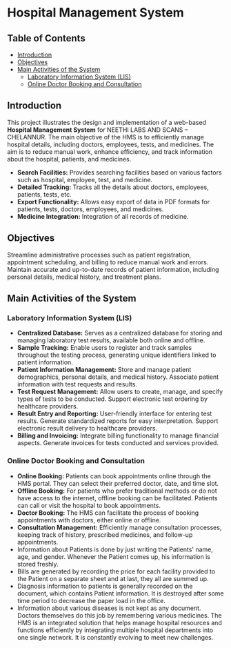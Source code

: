 # Hospital Management System

## Table of Contents

- [Introduction](#introduction)
- [Objectives](#objectives)
- [Main Activities of the System](#main-activities-of-the-system)
  - [Laboratory Information System (LIS)](#laboratory-information-system-lis)
  - [Online Doctor Booking and Consultation](#online-doctor-booking-and-consultation)

## Introduction

This project illustrates the design and implementation of a web-based **Hospital Management System** for NEETHI LABS AND SCANS – CHELANNUR. The main objective of the HMS is to efficiently manage hospital details, including doctors, employees, tests, and medicines. The aim is to reduce manual work, enhance efficiency, and track information about the hospital, patients, and medicines.

- **Search Facilities:** Provides searching facilities based on various factors such as hospital, employee, test, and medicine.
- **Detailed Tracking:** Tracks all the details about doctors, employees, patients, tests, etc.
- **Export Functionality:** Allows easy export of data in PDF formats for patients, tests, doctors, employees, and medicines.
- **Medicine Integration:** Integration of all records of medicine.

## Objectives

Streamline administrative processes such as patient registration, appointment scheduling, and billing to reduce manual work and errors. Maintain accurate and up-to-date records of patient information, including personal details, medical history, and treatment plans.

## Main Activities of the System

### Laboratory Information System (LIS)

- **Centralized Database:** Serves as a centralized database for storing and managing laboratory test results, available both online and offline.
- **Sample Tracking:** Enable users to register and track samples throughout the testing process, generating unique identifiers linked to patient information.
- **Patient Information Management:** Store and manage patient demographics, personal details, and medical history. Associate patient information with test requests and results.
- **Test Request Management:** Allow users to create, manage, and specify types of tests to be conducted. Support electronic test ordering by healthcare providers.
- **Result Entry and Reporting:** User-friendly interface for entering test results. Generate standardized reports for easy interpretation. Support electronic result delivery to healthcare providers.
- **Billing and Invoicing:** Integrate billing functionality to manage financial aspects. Generate invoices for tests conducted and services provided.

### Online Doctor Booking and Consultation

- **Online Booking:** Patients can book appointments online through the HMS portal. They can select their preferred doctor, date, and time slot.
- **Offline Booking:** For patients who prefer traditional methods or do not have access to the internet, offline booking can be facilitated. Patients can call or visit the hospital to book appointments.
- **Doctor Booking:** The HMS can facilitate the process of booking appointments with doctors, either online or offline.
- **Consultation Management:** Efficiently manage consultation processes, keeping track of history, prescribed medicines, and follow-up appointments.
- Information about Patients is done by just writing the Patients' name, age, and gender. Whenever the Patient comes up, his information is stored freshly.
- Bills are generated by recording the price for each facility provided to the Patient on a separate sheet and at last, they all are summed up.
- Diagnosis information to patients is generally recorded on the document, which contains Patient information. It is destroyed after some time period to decrease the paper load in the office.
- Information about various diseases is not kept as any document. Doctors themselves do this job by remembering various medicines.
The HMS is an integrated solution that helps manage hospital resources and functions efficiently by integrating multiple hospital departments into one single network. It is constantly evolving to meet new challenges.
